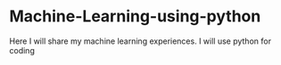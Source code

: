 # Machine-Learning-using-python
Here I will share my machine learning experiences. I will use python for coding
